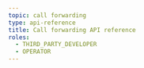 ```yaml
---
topic: call forwarding
type: api-reference
title: Call forwarding API reference
roles:
  - THIRD_PARTY_DEVELOPER
  - OPERATOR
---
```


<GithubCode fileUrl="https://github.com/working-group-two/wgtwoapis/blob/master/wgtwo/callforward/v0/callforward.proto" />
